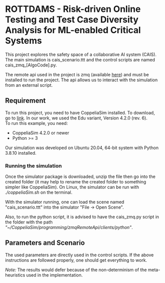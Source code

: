 # ROTTDAMS - Risk-driven Online Testing and Test Case Diversity Analysis for ML-enabled Critical Systems
This project explores the safety space of a collaborative AI system (CAIS). The main simulation is cais\_scenario.ttt and the control scripts are named cais\_zmq\_\[AlgoCode].py.<br>

The remote api used in the project is zmq (available [here](https://www.coppeliarobotics.com/helpFiles/en/zmqRemoteApiOverview.htm)) and must be installed to run the project. The api allows us to interact with the simulation from an external script.<br>

## Requirement
To run this project, you need to have CoppeliaSim installed. To download, go to [link](https://www.coppeliarobotics.com/downloads). In our work, we used the Edu variant, Version 4.2.0 (rev. 6).<br>
To run this example, you need:
- CoppeliaSim 4.2.0 or newer 
- Python >= 3

Our simulation was developed on Ubuntu 20.04, 64-bit system with Python 3.8.10 installed.

### Running the simulation
Once the simulator package is downloaded, unzip the file then go into the created folder (it may help to rename the created folder to something simpler like CoppeliaSim). On Linux, the simulator can be run with _./coppeliaSim.sh_ on the terminal.<br>

With the simulator running, one can load the scene named "cais_scenario.ttt" into the simulator "File -> Open Scene".<br>

Also, to run the python script, it is advised to have the cais\_zmq.py script in the folder with the path _"~/CoppeliaSim/programming/zmqRemoteApi/clients/python"_.


## Parameters and Scenario
The used parameters are directly used in the control scripts. If the above instructions are followed properly, one should get everything to work.

*Note:* The results would defer because of the non-determinism of the meta-heuristics used in the implementation.

